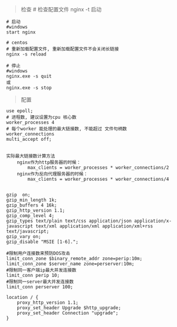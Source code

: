 > 检查
    # 检查配置文件
    nginx -t
> 启动
> 
    # 启动
    #windows
    start nginx

    # centos
    # 重新加载配置文件, 重新加载配置文件不会关闭长链接
    nginx -s reload
    
    # 停止
    #windows
    nginx.exe -s quit 
    或
    nginx.exe -s stop

    

> 配置
> 
    use epoll;
    # 进程数, 建议设置为cpu 核心数
    worker_processes 4
    # 每个worker 能处理的最大链接数, 不能超过 文件句柄数
    worker_connections
    multi_accept off;


    实际最大链接数计算方法
        nginx作为http服务器的时候：
            max_clients = worker_processes * worker_connections/2
        nginx作为反向代理服务器的时候：
            max_clients = worker_processes * worker_connections/4


    gzip  on;
    gzip_min_length 1k;
    gzip_buffers 4 16k;
    gzip_http_version 1.1;
    gzip_comp_level 4;
    gzip_types text/plain text/css application/json application/x-javascript text/xml application/xml application/xml+rss text/javascript;
    gzip_vary on;
    gzip_disable "MSIE [1-6].";

    #限制用户连接数来预防DOS攻击
    limit_conn_zone $binary_remote_addr zone=perip:10m;
    limit_conn_zone $server_name zone=perserver:10m;
    #限制同一客户端ip最大并发连接数
    limit_conn perip 10;
    #限制同一server最大并发连接数
    limit_conn perserver 100;

    location / {
        proxy_http_version 1.1;
        proxy_set_header Upgrade $http_upgrade;
        proxy_set_header Connection "upgrade";
    }
